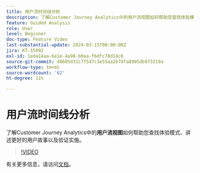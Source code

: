 ```yaml
---
title: 用户流时间线分析
description: 了解Customer Journey Analytics中的用户流视图如何帮助您查找体验模式、讲述更好的用户故事并验证实施。
feature: Guided Analysis
role: User
level: Beginner
doc-type: Feature Video
last-substantial-update: 2024-03-15T00:00:00Z
jira: KT-15092
exl-id: 1eda14aa-6e1e-4a98-b0aa-f6dfc78d14c6
source-git-commit: d8605d31c7f547c3e55aa2b7dfa8905db973219a
workflow-type: tm+mt
source-wordcount: '62'
ht-degree: 11%

---
```


# 用户流时间线分析

了解Customer Journey Analytics中的&#x200B;**用户流视图**&#x200B;如何帮助您查找体验模式、讲述更好的用户故事以及验证实施。

>[!VIDEO](https://video.tv.adobe.com/v/3427810/?learn=on)

有关更多信息，请访问[文档](https://experienceleague.adobe.com/en/docs/analytics-platform/using/guided-analysis/streams/timeline)。
